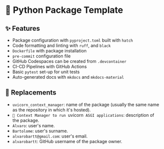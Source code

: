 # 🎈 Python Package Template

## ✨ Features

* Package configuration with `pyproject.toml` built with `hatch`
* Code formatting and linting with `ruff`, and `black`
* `Dockerfile` with package installation
* `pre-commit` configuration file
* GitHub Codespaces can be created from `.devcontainer`
* CI-CD Pipelines with GitHub Actions
* Basic `pytest` set-up for unit tests
* Auto-generated docs with `mkdocs` and `mkdocs-material`

## 🚚 Replacements

* `uvicorn_context_manager`: name of the package (usually the same name as the repository in which it's hosted).
* `🚀 Context Manager to run `uvicorn` ASGI applications`: description of the package.
* `Alvaro`: user's name.
* `Bartolome`: user's surname.
* `alvarobartt@gmail.com`: user's email.
* `alvarobartt`: GitHub username of the package owner.
